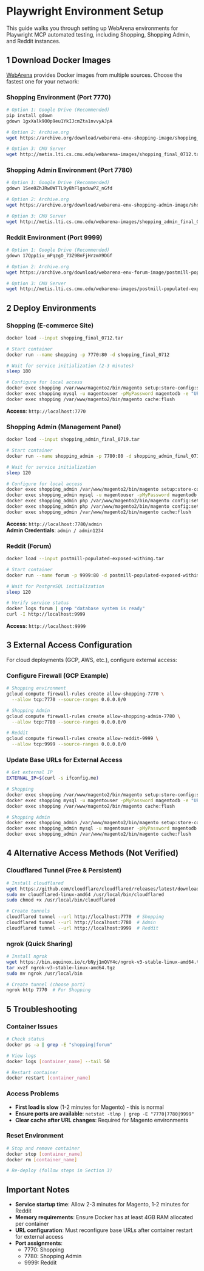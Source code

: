 # Playwright Environment Setup

This guide walks you through setting up WebArena environments for Playwright MCP automated testing, including Shopping, Shopping Admin, and Reddit instances.

## 1 Download Docker Images

[WebArena](https://github.com/web-arena-x/webarena/tree/main/environment_docker) provides Docker images from multiple sources. Choose the fastest one for your network:

### Shopping Environment (Port 7770)
```bash
# Option 1: Google Drive (Recommended)
pip install gdown
gdown 1gxXalk9O0p9eu1YkIJcmZta1nvvyAJpA

# Option 2: Archive.org
wget https://archive.org/download/webarena-env-shopping-image/shopping_final_0712.tar

# Option 3: CMU Server
wget http://metis.lti.cs.cmu.edu/webarena-images/shopping_final_0712.tar
```

### Shopping Admin Environment (Port 7780)
```bash
# Option 1: Google Drive (Recommended)
gdown 1See0ZhJRw0WTTL9y8hFlgaduwPZ_nGfd

# Option 2: Archive.org
wget https://archive.org/download/webarena-env-shopping-admin-image/shopping_admin_final_0719.tar

# Option 3: CMU Server
wget http://metis.lti.cs.cmu.edu/webarena-images/shopping_admin_final_0719.tar
```

### Reddit Environment (Port 9999)
```bash
# Option 1: Google Drive (Recommended)
gdown 17Qpp1iu_mPqzgO_73Z9BnFjHrzmX9DGf

# Option 2: Archive.org
wget https://archive.org/download/webarena-env-forum-image/postmill-populated-exposed-withimg.tar

# Option 3: CMU Server
wget http://metis.lti.cs.cmu.edu/webarena-images/postmill-populated-exposed-withimg.tar
```

## 2 Deploy Environments

### Shopping (E-commerce Site)
```bash
docker load --input shopping_final_0712.tar

# Start container
docker run --name shopping -p 7770:80 -d shopping_final_0712

# Wait for service initialization (2-3 minutes)
sleep 180

# Configure for local access
docker exec shopping /var/www/magento2/bin/magento setup:store-config:set --base-url="http://localhost:7770"
docker exec shopping mysql -u magentouser -pMyPassword magentodb -e "UPDATE core_config_data SET value='http://localhost:7770/' WHERE path IN ('web/secure/base_url', 'web/unsecure/base_url');"
docker exec shopping /var/www/magento2/bin/magento cache:flush
```

**Access**: `http://localhost:7770`  


### Shopping Admin (Management Panel)
```bash
docker load --input shopping_admin_final_0719.tar

# Start container
docker run --name shopping_admin -p 7780:80 -d shopping_admin_final_0719

# Wait for service initialization
sleep 120

# Configure for local access
docker exec shopping_admin /var/www/magento2/bin/magento setup:store-config:set --base-url="http://localhost:7780"
docker exec shopping_admin mysql -u magentouser -pMyPassword magentodb -e "UPDATE core_config_data SET value='http://localhost:7780/' WHERE path IN ('web/secure/base_url', 'web/unsecure/base_url');"
docker exec shopping_admin php /var/www/magento2/bin/magento config:set admin/security/password_is_forced 0
docker exec shopping_admin php /var/www/magento2/bin/magento config:set admin/security/password_lifetime 0
docker exec shopping_admin /var/www/magento2/bin/magento cache:flush
```

**Access**: `http://localhost:7780/admin`  
**Admin Credentials**: `admin / admin1234`

### Reddit (Forum)
```bash
docker load --input postmill-populated-exposed-withimg.tar

# Start container
docker run --name forum -p 9999:80 -d postmill-populated-exposed-withimg

# Wait for PostgreSQL initialization
sleep 120

# Verify service status
docker logs forum | grep "database system is ready"
curl -I http://localhost:9999
```

**Access**: `http://localhost:9999`

## 3 External Access Configuration

For cloud deployments (GCP, AWS, etc.), configure external access:

### Configure Firewall (GCP Example)
```bash
# Shopping environment
gcloud compute firewall-rules create allow-shopping-7770 \
  --allow tcp:7770 --source-ranges 0.0.0.0/0

# Shopping Admin
gcloud compute firewall-rules create allow-shopping-admin-7780 \
  --allow tcp:7780 --source-ranges 0.0.0.0/0

# Reddit
gcloud compute firewall-rules create allow-reddit-9999 \
  --allow tcp:9999 --source-ranges 0.0.0.0/0
```

### Update Base URLs for External Access
```bash
# Get external IP
EXTERNAL_IP=$(curl -s ifconfig.me)

# Shopping
docker exec shopping /var/www/magento2/bin/magento setup:store-config:set --base-url="http://${EXTERNAL_IP}:7770"
docker exec shopping mysql -u magentouser -pMyPassword magentodb -e "UPDATE core_config_data SET value='http://${EXTERNAL_IP}:7770/' WHERE path IN ('web/secure/base_url', 'web/unsecure/base_url');"
docker exec shopping /var/www/magento2/bin/magento cache:flush

# Shopping Admin  
docker exec shopping_admin /var/www/magento2/bin/magento setup:store-config:set --base-url="http://${EXTERNAL_IP}:7780"
docker exec shopping_admin mysql -u magentouser -pMyPassword magentodb -e "UPDATE core_config_data SET value='http://${EXTERNAL_IP}:7780/' WHERE path IN ('web/secure/base_url', 'web/unsecure/base_url');"
docker exec shopping_admin /var/www/magento2/bin/magento cache:flush
```

## 4 Alternative Access Methods (Not Verified)

### Cloudflared Tunnel (Free & Persistent)
```bash
# Install cloudflared
wget https://github.com/cloudflare/cloudflared/releases/latest/download/cloudflared-linux-amd64
sudo mv cloudflared-linux-amd64 /usr/local/bin/cloudflared
sudo chmod +x /usr/local/bin/cloudflared

# Create tunnels
cloudflared tunnel --url http://localhost:7770  # Shopping
cloudflared tunnel --url http://localhost:7780  # Admin
cloudflared tunnel --url http://localhost:9999  # Reddit
```

### ngrok (Quick Sharing)
```bash
# Install ngrok
wget https://bin.equinox.io/c/bNyj1mQVY4c/ngrok-v3-stable-linux-amd64.tgz
tar xvzf ngrok-v3-stable-linux-amd64.tgz
sudo mv ngrok /usr/local/bin

# Create tunnel (choose port)
ngrok http 7770  # For Shopping
```

## 5 Troubleshooting

### Container Issues
```bash
# Check status
docker ps -a | grep -E "shopping|forum"

# View logs
docker logs [container_name] --tail 50

# Restart container
docker restart [container_name]
```

### Access Problems
- **First load is slow** (1-2 minutes for Magento) - this is normal
- **Ensure ports are available**: `netstat -tlnp | grep -E "7770|7780|9999"`
- **Clear cache after URL changes**: Required for Magento environments

### Reset Environment
```bash
# Stop and remove container
docker stop [container_name]
docker rm [container_name]

# Re-deploy (follow steps in Section 3)
```

## Important Notes

- **Service startup time**: Allow 2-3 minutes for Magento, 1-2 minutes for Reddit
- **Memory requirements**: Ensure Docker has at least 4GB RAM allocated per container
- **URL configuration**: Must reconfigure base URLs after container restart for external access
- **Port assignments**: 
  - 7770: Shopping
  - 7780: Shopping Admin  
  - 9999: Reddit